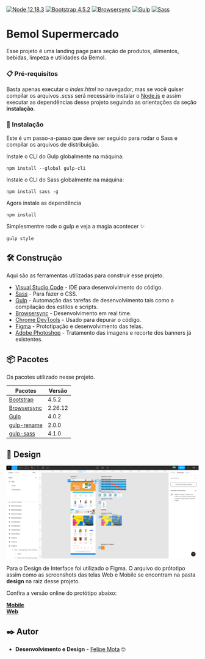 [![Node 12.18.3](https://img.shields.io/badge/Node-12.18.3-brightgreen.svg?style=flat-square)](https://nodejs.org/en/)
[![Bootstrap 4.5.2](https://img.shields.io/badge/Bootstrap-4.5.2-brightgreen.svg?style=flat-square)](https://github.com/twbs/bootstrap)
[![Browsersync](https://img.shields.io/badge/Browsersync-2.26.12-brightgreen.svg?style=flat-square)](https://github.com/BrowserSync/browser-sync)
[![Gulp](https://img.shields.io/badge/Gulp-4.0.2-brightgreen.svg?style=flat-square)](https://github.com/gulpjs/gulp)
[![Sass](https://img.shields.io/badge/Sass-1.26.10-brightgreen.svg?style=flat-square)](https://github.com/sass/dart-sass)

# Bemol Supermercado

Esse projeto é uma landing page para seção de produtos, alimentos, bebidas, limpeza e utilidades da Bemol.

### 📋 Pré-requisitos

Basta apenas executar o *index.html* no navegador, mas se você quiser compilar os arquivos *.scss* será necessário instalar o [Node.js](https://nodejs.org/en/) e assim executar as dependências desse projeto seguindo as orientações da seção **instalação**.

### 🔧 Instalação

Este é um passo-a-passo que deve ser seguido para rodar o Sass e compilar os arquivos de distribuição.

Instale o CLI do Gulp globalmente na máquina:

```
npm install --global gulp-cli
```

Instale o CLI do Sass globalmente na máquina:

```
npm install sass -g 
```

Agora instale as dependência

```
npm install
```

Simplesmentre rode o gulp e veja a magia acontecer :sparkles:

```
gulp style
```



## 🛠️ Construção

Aqui são as ferramentas utilizadas para construir esse projeto.

* [Visual Studio Code](https://github.com/microsoft/vscode) - IDE para desenvolvimento do código.
* [Sass](https://github.com/sass/sass) - Para fazer o CSS.
* [Gulp](https://github.com/gulpjs/gulp) - Automação das tarefas de desenvolvimento tais como a compilação dos estilos e scripts.
* [Browsersync](https://github.com/BrowserSync/browser-sync) - Desenvolvimento em real time.
* [Chrome DevTools](https://developers.google.com/web/tools/chrome-devtools?hl=pt-br) - Usado para depurar o código.
* [Figma](https://www.figma.com/) - Prototipação e desenvolvimento das telas.
* [Adobe Photoshop](https://www.adobe.com/br/products/photoshop.html) - Tratamento das imagens e recorte dos banners já existentes.

## 📦 Pacotes

Os pacotes utilizado nesse projeto.

| __Pacotes__                                                                                 | __Versão__  |
| ------------------------------------------------------------------------------------------- | ----------- |
|  [Bootstrap](https://github.com/twbs/bootstrap)                                             |   4.5.2    |
|  [Browsersync](https://github.com/BrowserSync/browser-sync)                                |   2.26.12  |
|  [Gulp](https://github.com/gulpjs/gulp)                                                     |   4.0.2    |
|  [gulp-rename](https://github.com/hparra/gulp-rename)                                       |   2.0.0    |
|  [gulp-sass](https://github.com/dlmanning/gulp-sass)                                        |   4.1.0    |

## 🎨 Design

![Screenshot Figma](./screenshot-figma.png)


Para o Design de Interface foi utilizado o Figma. O arquivo do prótotipo assim como as screenshots das telas Web e Mobile se encontram na pasta **design** na raiz desse projeto.

Confira a versão online do protótipo abaixo:

[**Mobile**](https://www.figma.com/proto/TyDXpL0FRtkpHsK0gxVtfF/Bemol-Supermercado?node-id=27%3A912&scaling=scale-down)    
[**Web**](https://www.figma.com/proto/TyDXpL0FRtkpHsK0gxVtfF/Bemol-Supermercado?node-id=23%3A872&scaling=scale-down-width)    



## ✒️ Autor

* **Desenvolvimento e Design** - [Felipe Mota](https://github.com/felipemotabr) 🤓
